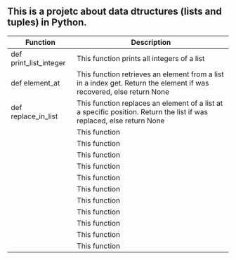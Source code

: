 ## This is a projetc about data dtructures (lists and tuples) in Python.

| Function | Description |
| ------ | ------ |
| def print_list_integer | This function  prints all integers of a list |
| def element_at | This function retrieves an element from a list in a index get. Return the element if was recovered, else return None |
| def replace_in_list | This function replaces an element of a list at a specific position. Return the list if was replaced, else return None |
|  | This function  |
|  | This function  |
|  | This function  |
|  | This function  |
|  | This function  |
|  | This function  |
|  | This function  |
|  | This function  |
|  | This function  |
|  | This function  |
|  | This function  |
